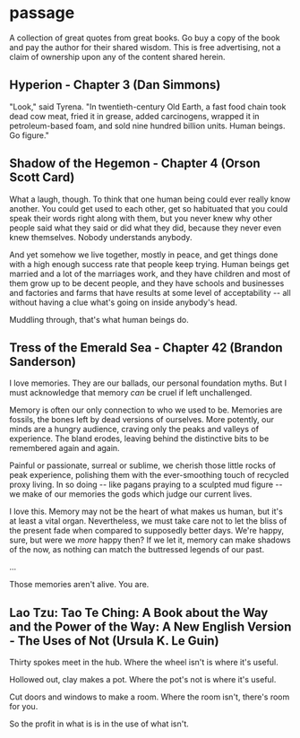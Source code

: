 # passage

A collection of great quotes from great books. Go buy a copy of the book and pay the author for their shared wisdom.
This is free advertising, not a claim of ownership upon any of the content shared herein.

## Hyperion - Chapter 3 (Dan Simmons)

"Look," said Tyrena. "In twentieth-century Old Earth, a fast food chain took dead cow meat, fried it in grease, added
carcinogens, wrapped it in petroleum-based foam, and sold nine hundred billion units. Human beings. Go figure."

## Shadow of the Hegemon - Chapter 4 (Orson Scott Card)

What a laugh, though. To think that one human being could ever really know another. You could get used to each other,
get so habituated that you could speak their words right along with them, but you never knew why other people said what
they said or did what they did, because they never even knew themselves. Nobody understands anybody.

And yet somehow we live together, mostly in peace, and get things done with a high enough success rate that people keep
trying. Human beings get married and a lot of the marriages work, and they have children and most of them grow up to be
decent people, and they have schools and businesses and factories and farms that have results at some level of
acceptability -- all without having a clue what's going on inside anybody's head.

Muddling through, that's what human beings do.

## Tress of the Emerald Sea - Chapter 42 (Brandon Sanderson)

I love memories. They are our ballads, our personal foundation myths. But I must acknowledge that memory *can* be cruel
if left unchallenged.

Memory is often our only connection to who we used to be. Memories are fossils, the bones left by dead versions of
ourselves. More potently, our minds are a hungry audience, craving only the peaks and valleys of experience. The bland
erodes, leaving behind the distinctive bits to be remembered again and again.

Painful or passionate, surreal or sublime, we cherish those little rocks of peak experience, polishing them with the
ever-smoothing touch of recycled proxy living. In so doing -- like pagans praying to a sculpted mud figure -- we make of
our memories the gods which judge our current lives.

I love this. Memory may not be the heart of what makes us human, but it's at least a vital organ. Nevertheless, we must
take care not to let the bliss of the present fade when compared to supposedly better days. We're happy, sure, but were
we *more* happy then? If we let it, memory can make shadows of the now, as nothing can match the buttressed legends of
our past.

...

Those memories aren't alive. You are.

## Lao Tzu: Tao Te Ching: A Book about the Way and the Power of the Way: A New English Version - The Uses of Not (Ursula K. Le Guin)

Thirty spokes meet in the hub. Where the wheel isn't is where it's useful.

Hollowed out, clay makes a pot. Where the pot's not is where it's useful.

Cut doors and windows to make a room. Where the room isn't, there's room for you.

So the profit in what is is in the use of what isn't.
